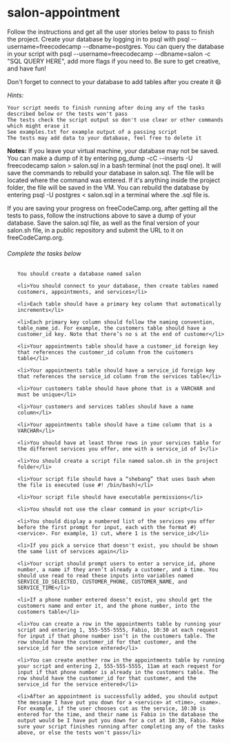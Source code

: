 # salon-appointment
Follow the instructions and get all the user stories below to pass to finish the project. Create your database by logging in to psql with psql --username=freecodecamp --dbname=postgres. You can query the database in your script with psql --username=freecodecamp --dbname=salon -c "SQL QUERY HERE", add more flags if you need to. Be sure to get creative, and have fun!

Don't forget to connect to your database to add tables after you create it 😄

<i>Hints:</i>

    Your script needs to finish running after doing any of the tasks described below or the tests won't pass
    The tests check the script output so don't use clear or other commands which might erase it
    See examples.txt for example output of a passing script
    The tests may add data to your database, feel free to delete it

<b>Notes:</b>
If you leave your virtual machine, your database may not be saved. You can make a dump of it by entering pg_dump -cC --inserts -U freecodecamp salon > salon.sql in a bash terminal (not the psql one). It will save the commands to rebuild your database in salon.sql. The file will be located where the command was entered. If it's anything inside the project folder, the file will be saved in the VM. You can rebuild the database by entering psql -U postgres < salon.sql in a terminal where the .sql file is.

If you are saving your progress on freeCodeCamp.org, after getting all the tests to pass, follow the instructions above to save a dump of your database. Save the salon.sql file, as well as the final version of your salon.sh file, in a public repository and submit the URL to it on freeCodeCamp.org.

<h6>Complete the tasks below</h6>
<ul>

    You should create a database named salon

    <li>You should connect to your database, then create tables named customers, appointments, and services</li>

    <li>Each table should have a primary key column that automatically increments</li>

    <li>Each primary key column should follow the naming convention, table_name_id. For example, the customers table should have a customer_id key. Note that there’s no s at the end of customer</li>

    <li>Your appointments table should have a customer_id foreign key that references the customer_id column from the customers table</li>

    <li>Your appointments table should have a service_id foreign key that references the service_id column from the services table</li>

    <li>Your customers table should have phone that is a VARCHAR and must be unique</li>

    <li>Your customers and services tables should have a name column</li>

    <li>Your appointments table should have a time column that is a VARCHAR</li>

    <li>You should have at least three rows in your services table for the different services you offer, one with a service_id of 1</li>

    <li>You should create a script file named salon.sh in the project folder</li>

    <li>Your script file should have a “shebang” that uses bash when the file is executed (use #! /bin/bash)</li>

    <li>Your script file should have executable permissions</li>

    <li>You should not use the clear command in your script</li>

    <li>You should display a numbered list of the services you offer before the first prompt for input, each with the format #) <service>. For example, 1) cut, where 1 is the service_id</li>

    <li>If you pick a service that doesn't exist, you should be shown the same list of services again</li>

    <li>Your script should prompt users to enter a service_id, phone number, a name if they aren’t already a customer, and a time. You should use read to read these inputs into variables named SERVICE_ID_SELECTED, CUSTOMER_PHONE, CUSTOMER_NAME, and SERVICE_TIME</li>

    <li>If a phone number entered doesn’t exist, you should get the customers name and enter it, and the phone number, into the customers table</li>

    <li>You can create a row in the appointments table by running your script and entering 1, 555-555-5555, Fabio, 10:30 at each request for input if that phone number isn’t in the customers table. The row should have the customer_id for that customer, and the service_id for the service entered</li>

    <li>You can create another row in the appointments table by running your script and entering 2, 555-555-5555, 11am at each request for input if that phone number is already in the customers table. The row should have the customer_id for that customer, and the service_id for the service entered</li>

    <li>After an appointment is successfully added, you should output the message I have put you down for a <service> at <time>, <name>. For example, if the user chooses cut as the service, 10:30 is entered for the time, and their name is Fabio in the database the output would be I have put you down for a cut at 10:30, Fabio. Make sure your script finishes running after completing any of the tasks above, or else the tests won't pass</li>
</ul>
